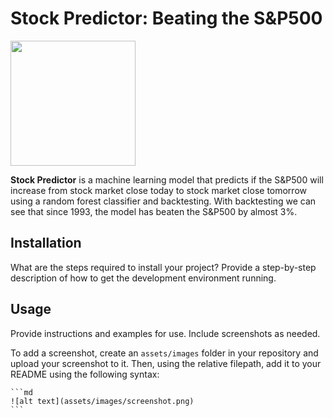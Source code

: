 # Stock Predictor: Beating the S&P500

<img src="https://github.com/user-attachments/assets/b260d81a-157d-4d99-85c8-a3d9df66db20" width="200">



**Stock Predictor** is a machine learning model that predicts if the S&P500 will increase from stock market close today to stock market close tomorrow using a random forest classifier and backtesting. With backtesting we can see that since 1993, the model has beaten the S&P500 by almost 3%.

## Installation

What are the steps required to install your project? Provide a step-by-step description of how to get the development environment running.

## Usage

Provide instructions and examples for use. Include screenshots as needed.

To add a screenshot, create an `assets/images` folder in your repository and upload your screenshot to it. Then, using the relative filepath, add it to your README using the following syntax:

    ```md
    ![alt text](assets/images/screenshot.png)
    ```
